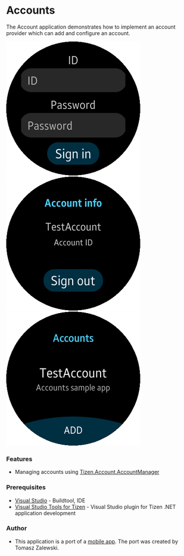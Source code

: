 # Accounts
The Account application demonstrates how to implement an account provider which can add and configure an account.

![Sign In Page](./screenshots/screenshot_1.png)
![Sign Out Page](./screenshots/screenshot_2.png)
![Settings](./screenshots/screenshot_3.png)

### Features
* Managing accounts using [Tizen.Account.AccountManager](https://samsung.github.io/TizenFX/stable/api/Tizen.Account.AccountManager.html)

### Prerequisites

* [Visual Studio](https://www.visualstudio.com/) - Buildtool, IDE
* [Visual Studio Tools for Tizen](https://docs.tizen.org/application/vstools/install) - Visual Studio plugin for Tizen .NET application development

### Author
* This application is a port of a [mobile app](/../../tree/master/Mobile/Accounts). The port was created by Tomasz Zalewski.
